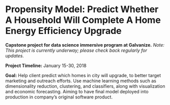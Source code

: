 # Propensity Model: Predict Whether A Household Will Complete A Home Energy Efficiency Upgrade 

**Capstone project for data science immersive program at Galvanize.** *Note: This project is currently underway; please check back regularly for updates.*

**Project Timeline:** January 15-30, 2018

**Goal:** Help client predict which homes in city will upgrade, to better target marketing and outreach efforts. 
Use machine learning methods such as dimensionality reduction, clustering, and classifiers, along with visualization and economic forecasting.
Aiming to have final model deployed into production in company’s original software product. 
